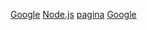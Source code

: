 [Google](https://www.google.com/)
[Node.js](https://noodejs.org/dist/latest-v10.x/docs/api/)
[pagina](https://www.robotstxt.org/wc/robots.html)
[Google](https://www.google.com/)
